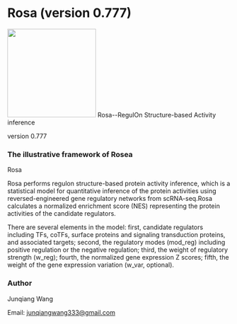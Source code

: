 # Rosa (version 0.777)
<img src="/Illustrative_Figures/Rosea_logo2.png" width="200" height="200">
Rosa--RegulOn Structure-based Activity inference

version 0.777

### The illustrative framework of Rosea

Rosa

Rosa performs regulon structure-based protein activity inference, which is a statistical model for quantitative inference of the protein activities using reversed-engineered gene regulatory networks from scRNA-seq.Rosa calculates a normalized enrichment score (NES) representing the protein activities of the candidate regulators. 

There are several elements in the model: first, candidate regulators including TFs, coTFs, surface proteins and signaling transduction proteins, and associated targets; second, the regulatory modes (mod_reg) including positive regulation or the negative regulation; third, the weight of regulatory strength (w_reg); fourth, the normalized gene expression Z scores; fifth, the weight of the gene expression variation (w_var, optional).


### Author 
Junqiang Wang

Email: junqiangwang333@gmail.com



